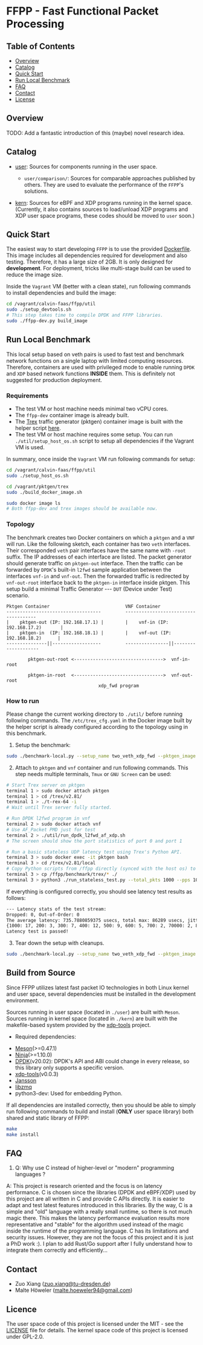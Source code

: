 # FFPP - Fast Functional Packet Processing

## Table of Contents

*   [Overview](#overview)
*   [Catalog](#catalog)
*   [Quick Start](#quick-start)
*   [Run Local Benchmark](#run-local-benchmark)
*   [FAQ](#faq)
*   [Contact](#contact)
*   [License](#licence)


## Overview

TODO: Add a fantastic introduction of this (maybe) novel research idea.


## Catalog

-   [user](./user/): Sources for components running in the user space.

    -   `user/comparison/`: Sources for comparable approaches published by others. They are used to evaluate the performance of the `FFPP`'s solutions.

-   [kern](./kern/): Sources for eBPF and XDP programs running in the kernel space. (Currently, it also contains sources to load/unload XDP programs and XDP user space programs, these codes should be moved to `user` soon.)


## Quick Start

The easiest way to start developing `FFPP` is to use the provided [Dockerfile](./Dockerfile).
This image includes all dependencies required for development and also testing.
Therefore, it has a large size of 2GB.
It is only designed for **development**.
For deployment, tricks like multi-stage build can be used to reduce the image size.

Inside the `Vagrant` VM (better with a clean state), run following commands to install dependencies and build the image:

```bash
cd /vagrant/calvin-faas/ffpp/util
sudo ./setup_devtools.sh
# This step takes time to compile DPDK and FFPP libraries.
sudo ./ffpp-dev.py build_image
```


## Run Local Benchmark

This local setup based on veth pairs is used to fast test and benchmark network functions on a single laptop with limited computing resources.
Therefore, containers are used with privileged mode to enable running `DPDK` and `XDP` based network functions **INSIDE** them.
This is definitely not suggested for production deployment.

### Requirements

-   The test VM or host machine needs minimal two vCPU cores.
-   The `ffpp-dev` container image is already built.
-   The [Trex](https://trex-tgn.cisco.com/) traffic generator (pktgen) container image is built with the helper script [here](../../pktgen/trex/build_docker_image.sh).
-   The test VM or host machine requires some setup. You can run `./util/setup_host_os.sh` script to setup all dependencies if the Vagrant VM is used.

In summary, once inside the `Vagrant` VM run following commands for setup:

```bash
cd /vagrant/calvin-faas/ffpp/util
sudo ./setup_host_os.sh

cd /vagrant/pktgen/trex
sudo ./build_docker_image.sh

sudo docker image ls
# Both ffpp-dev and trex images should be available now.
```

### Topology

The benchmark creates two Docker containers on which a `pktgen` and a `VNF` will run.
Like the following sketch, each container has two `veth` interfaces.
Their corresponded `veth` pair interfaces have the same name with `-root` suffix.
The IP addresses of each interface are listed.
The packet generator should generate traffic on `pktgen-out` interface.
Then the traffic can be forwarded by `DPDK`'s built-in `l2fwd` sample application between the interfaces `vnf-in` and `vnf-out`.
Then the forwarded traffic is redirected by `vnf-out-root` interface back to the `pktgen-in` interface inside pktgen.
This setup build a minimal Traffic Generator --- `DUT` (Device under Test) scenario.

```
Pktgen Container                            VNF Container
-----------------------------------         -------------------------------------
|    pktgen-out (IP: 192.168.17.1) |        |    vnf-in (IP: 192.168.17.2)       |
|    pktgen-in  (IP: 192.168.18.1) |        |    vnf-out (IP: 192.168.18.2)      |
---------------||------------------         ----------------||--------------------

        pktgen-out-root <--------------------------------->  vnf-in-root

        pktgen-in-root  <--------------------------------->  vnf-out-root
                                  xdp_fwd program
```

### How to run

Please change the current working directory to `./util/` before running following commands.
The `/etc/trex_cfg.yaml` in the Docker image built by the helper script is already configured according to the topology using in this benchmark.

1.  Setup the benchmark:

```bash
sudo ./benchmark-local.py --setup_name two_veth_xdp_fwd --pktgen_image trex:v2.81 setup
```

2.  Attach to `pktgen` and `vnf` container and run following commands. This step needs multiple terminals, `Tmux` or `GNU Screen` can be used:

```bash
# Start Trex server on pktgen
terminal 1 > sudo docker attach pktgen
terminal 1 > cd /trex/v2.81/
terminal 1 > ./t-rex-64 -i
# Wait until Trex server fully started.

# Run DPDK l2fwd program in vnf
terminal 2 > sudo docker attach vnf
# Use AF_Packet PMD just for test
terminal 2 > ./util/run_dpdk_l2fwd_af_xdp.sh
# The screen should show the port statistics of port 0 and port 1

# Run a basic stateless UDP latency test using Trex's Python API.
terminal 3 > sudo docker exec -it pktgen bash
terminal 3 > cd /trex/v2.81/local
# Copy Python scripts from /ffpp directly (synced with the host os) to trex's local directory
terminal 3 > cp /ffpp/benchmark/trex/* ./
terminal 3 > python3 ./run_stateless_test.py --total_pkts 1000 --pps 100 --monitor_dur 10
```

If everything is configured correctly, you should see latency test results as follows:

```bash
--- Latency stats of the test stream:
Dropped: 0, Out-of-Order: 0
The average latency: 735.7880859375 usecs, total max: 86289 usecs, jitter: 1200 usecs
{1000: 17, 200: 3, 300: 7, 400: 12, 500: 9, 600: 5, 700: 2, 70000: 2, 800: 5, 80000: 1, 900: 7}
Latency test is passed!
```

3.  Tear down the setup with cleanups.

```bash
sudo ./benchmark-local.py --setup_name two_veth_xdp_fwd --pktgen_image trex:v2.81 teardown
```

## Build from Source

Since FFPP utilizes latest fast packet IO technologies in both Linux kernel and user space, several dependencies must be installed in the development environment.

Sources running in user space (located in `./user`) are built with `Meson`.
Sources running in kernel space (located in `./kern`) are built with the makefile-based system provided by the [xdp-tools](https://github.com/xdp-project/xdp-tools) project.

-   Required dependencies:

  *   [Meson](https://mesonbuild.com/)(>=0.47.1)
  *   [Ninja](https://github.com/ninja-build/ninja)(>=1.10.0)
  *   [DPDK](https://core.dpdk.org/download/)(v20.02): DPDK's API and ABI could change in every release, so this library only supports a specific version.
  *   [xdp-tools](https://github.com/xdp-project/xdp-tools)(v0.0.3)
  *   [Jansson](https://digip.org/jansson/)
  *   [libzmq](https://zeromq.org/)
  *   python3-dev: Used for embedding Python.


If all dependencies are installed correctly, then you should be able to simply run following commands to build and install (**ONLY** user space library) both shared and
static library of FFPP:

```bash
make
make install
```


## FAQ

1.  Q: Why use C instead of higher-level or "modern" programming languages ?

A: This project is research oriented and the focus is on latency performance.
C is chosen since the libraries (DPDK and eBPF/XDP) used by this project are all written in C and provide C APIs
directly. It is easier to adapt and test latest features introduced in this libraries.
By the way, C is a simple and "old" language with a really small runtime, so there is not much magic there.
This makes the latency performance evaluation results more representative and "stable" for the algorithm used instead of the magic inside the runtime of
the programming language.
C has its limitations and security issues. However, they are not the focus of this project and it is just a PhD work :).
I plan to add Rust/Go support after I fully understand how to integrate them correctly and efficiently...


## Contact

*   Zuo Xiang (zuo.xiang@tu-dresden.de)
*   Malte Höweler (malte.hoeweler94@gmail.com)


## Licence

The user space code of this project is licensed under the MIT - see the [LICENSE](../../LICENSE) file for details.
The kernel space code of this project is licensed under GPL-2.0.
